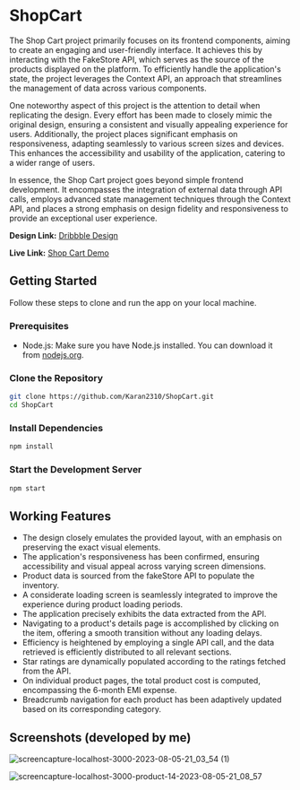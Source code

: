 # ShopCart

The Shop Cart project primarily focuses on its frontend components, aiming to create an engaging and user-friendly interface. It achieves this by interacting with the FakeStore API, which serves as the source of the products displayed on the platform. To efficiently handle the application's state, the project leverages the Context API, an approach that streamlines the management of data across various components.

One noteworthy aspect of this project is the attention to detail when replicating the design. Every effort has been made to closely mimic the original design, ensuring a consistent and visually appealing experience for users. Additionally, the project places significant emphasis on responsiveness, adapting seamlessly to various screen sizes and devices. This enhances the accessibility and usability of the application, catering to a wider range of users.

In essence, the Shop Cart project goes beyond simple frontend development. It encompasses the integration of external data through API calls, employs advanced state management techniques through the Context API, and places a strong emphasis on design fidelity and responsiveness to provide an exceptional user experience.

**Design Link:** [Dribbble Design](https://dribbble.com/shots/19614098-Shopcart-E-Commerce-Product-Page)

**Live Link:** [Shop Cart Demo](https://shop-cart-seven-ivory.vercel.app/)

## Getting Started

Follow these steps to clone and run the app on your local machine.

### Prerequisites

- Node.js: Make sure you have Node.js installed. You can download it from [nodejs.org](https://nodejs.org/).

### Clone the Repository

```bash
git clone https://github.com/Karan2310/ShopCart.git
cd ShopCart
```

### Install Dependencies

```bash
npm install
```

### Start the Development Server
```bash
npm start
```

## Working Features
- The design closely emulates the provided layout, with an emphasis on preserving the exact visual elements.
- The application's responsiveness has been confirmed, ensuring accessibility and visual appeal across varying screen dimensions.
- Product data is sourced from the fakeStore API to populate the inventory.
- A considerate loading screen is seamlessly integrated to improve the experience during product loading periods.
- The application precisely exhibits the data extracted from the API.
- Navigating to a product's details page is accomplished by clicking on the item, offering a smooth transition without any loading delays.
- Efficiency is heightened by employing a single API call, and the data retrieved is efficiently distributed to all relevant sections.
- Star ratings are dynamically populated according to the ratings fetched from the API.
- On individual product pages, the total product cost is computed, encompassing the 6-month EMI expense.
- Breadcrumb navigation for each product has been adaptively updated based on its corresponding category.


## Screenshots (developed by me)

![screencapture-localhost-3000-2023-08-05-21_03_54 (1)](https://github.com/Karan2310/ShopCart/assets/72909842/ba8917bd-0a51-4a82-bcc9-fa700e26e54b)

![screencapture-localhost-3000-product-14-2023-08-05-21_08_57](https://github.com/Karan2310/ShopCart/assets/72909842/6ffd7c92-50df-4d56-b7fb-4ab8e4d23ef4)

